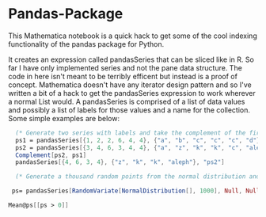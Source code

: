 # Pandas-Package
This Mathematica notebook is a quick hack to get some of the cool indexing functionality of the pandas package for Python.

It creates an expression called pandasSeries that can be sliced like in R. 
So far I have only implemented series and not the pane data structure. 
The code in here isn't meant to be terribly efficent but instead is a proof of concept. 
Mathematica doesn't have any iterator design pattern and so I've written a bit of a hack to get the pandasSeries expression to work wherever a normal List would. 
A pandasSeries is comprised of a list of data values and possibly a list of labels for those values and a name for the collection. Some simple examples are below:  
```mathematica
  (* Generate two series with labels and take the complement of the first under the second *)  
  ps1 = pandasSeries[{1, 2, 2, 6, 4, 4}, {"a", "b", "c", "c", "c", "d"}, "ps1"]; 
  ps2 = pandasSeries[{3, 4, 6, 3, 4, 4}, {"a", "z", "k", "k", "c", "aleph"}, "ps2"]; 
  Complement[ps2, ps1]   
  pandasSeries[{4, 6, 3, 4}, {"z", "k", "k", "aleph"}, "ps2"]  
```

```mathematica
  (* Generate a thousand random points from the normal distribution and find the average of all of them greater than 0.5 *) 

 ps= pandasSeries[RandomVariate[NormalDistribution[], 1000], Null, Null]; 

Mean@ps[[ps > 0]]
```

